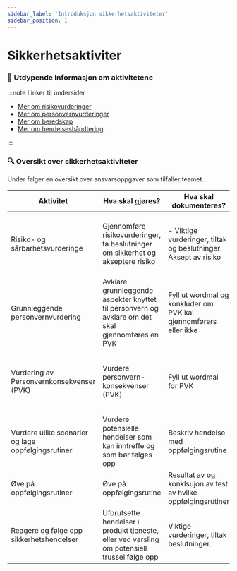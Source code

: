 ```yaml
---
sidebar_label: 'Introduksjon sikkerhetsaktiviteter'
sidebar_position: 1
---
```


# Sikkerhetsaktiviter

### 📝 Utdypende informasjon om aktivitetene

:::note Linker til undersider

- [Mer om risikovurderinger](risikoogsarbarhet)
- [Mer om personvernvurderinger](personvernvurderinger)
- [Mer om beredskap](beredskap)
- [Mer om hendelseshåndtering](sikkerhetshendelser)

:::

### 🔍 Oversikt over sikkerhetsaktiviteter

Under følger en oversikt over ansvarsoppgaver som tilfaller teamet...

| Aktivitet  					                        | Hva skal gjøres? 																					| Hva skal dokumenteres?                                           | Hvor?                                                                    | Hvordan?                                                                     | Når?                                                                                                 | Eksempler                    | Ved spørsmål       |
|-------------------------------------------------------|--------------------------------------------------------------------------------------------------|------------------------------------------------------------------|--------------------------------------------------------------------------|------------------------------------------------------------------------------|------------------------------------------------------------------------------------------------------|------------------------------|--------------------|
| Risiko- og sårbarhetsvurderinge <img width="900"></img>	|         Gjennomføre risikovurderinger,  ta beslutninger om sikkerhet og akseptere risiko         |   - Viktige vurderinger, tiltak og beslutninger. Aksept av risiko  |                         I applikasjonen TryggNok                         |        Se beskrivelse Ta kontakt med Team tillit ved behov for bistand       |                             Ved endringer i og rundt  produktet/tjenesten                            | Få eksempler fra Team tillit |     team_tillit    |
| Grunnleggende personvernvurdering						| Avklare grunnleggende aspekter knyttet til personvern og avklare om det skal gjennomføres en PVK | Fyll ut wordmal og konkluder om PVK kal gjennomførers eller ikke |                     Teamet lagrer dokumenter lokalt.                     |     I en workshop i teamet bruk wordmal og bruk scenariebank i arbeidet      |      Når en skal lage en ny eller gjør vesentlige endringer i en eksisterende digital tjeneste       |     Få eksempler fra PVO     | #security-playbook |
| Vurdering av Personvernkonsekvenser (PVK)				|                               Vurdere personvern-konsekvenser (PVK)                              |                     Fyll ut wordmal for PVK                      | Teamet lagrer dokumenter lokalt.  Oversender kopi av PVK til pvk@[epost].no  | I en workshop i teamet bruk wordmal for PVK og bruk scenariebank i arbeidet  | Når en GPA konkluderer med det eller ved endringer i en eksisterende digital tjeneste som har en PVK |     Få eksempler fra PVO     |                    |
| Vurdere ulike scenarier og lage oppfølgingsrutiner	|               Vurdere potensielle hendelser som kan inntreffe og som bør følges opp              |              Beskriv hendelse med oppfølgingsrutine              |                                                                          |                                                                              |                                                                                                      |                              |                    |
| Øve på oppfølgingsrutiner								|                                     Øve på oppfølgingsrutine                                     |  Resultat av og konklsujon av test av hvilke oppfølgingsrutiner  |                                                                          |                                                                              |                                                                                                      |                              |                    |
| Reagere og følge opp sikkerhetshendelser				|  Uforutsette hendelser i produkt tjeneste,  eller ved varsling om potensiell trussel følge opp   |             Viktige vurderinger, tiltak beslutninger.            |              I applikasjonen TryggNok og melde fra til ISOC              |                                                                              |                                                                                                      |                              |                    |

<!--- 
### ⚠️ Risiko- og sårbarhetsvurderinger
<details><summary>Trykk for å lese hva <b>risikoansvaret</b> betyr for teamet </summary>
<p>

Det forventes at:

- Teamet utfører risikovurderinger ved hjelp av TryggNok-applikasjonen
- Teamet dokumenterer viktige sikkerhetsbeslutninger
- Teamet eskalerer restrisiko dersom denne er utenfor risikoaksept
- Teamet følger opp tiltak for å nå akseptabel restrisiko

Trykk på denne linken for å lese mer: [Risiko- og sårbarhetsvurderinger](sikkerhetsansvar/risikoogsarbarhet.md).


</p>
</details>

  

### 🔏 Teamet skal gjennomføre personvernvurderinger

<details><summary>Trykk for å lese hva <b>personvernansvaret</b> betyr for teamet </summary>
<p>

- Teamet utfører Grunnleggende personvernvurdering (GPA) og vurdering av Personvernkonsekvenser (PVK)
- Vurderingene skal dokumenteres i mal og oversende til personvernombudet.

Trykk på denne linken for å lese mer: [Personvernvurderinger](sikkerhetsansvar/personvernvurderinger.md).

</p>
</details>



### 📝 Teamet skal vurdere mulige  hendelser (scenarioer)  og lage beredskapsrutiner

<details><summary>Trykk for å lese hva <b>beredskapsansvaret</b> betyr for teamet </summary>
<p>

- Teamet skal vurdere hvilke hendelser (scenarioer) som kan inntreffe.
- Teamet skal beskrive rutiner for å håndtere alvorlige hendelser.
- Teamet skal gjennomføre øvelser.

Trykk på denne linken for å lese mer: [beredskap](sikkerhetsansvar/beredskap.md).

</p>
</details>



### 🔥 Teamet skal reagere på og følge opp sikkerhetshendelser.


<details><summary>Trykk for å lese hva <b>ansvaret for hendelseshåndtering</b> betyr for teamet </summary>
<p>

- Teamet skal varsle ISOC om sikkerhetshendelser i egen løsning.
- Teamet skal dokumentere og logge sikkerhetshendelser.

Trykk på denne linken for å lese mer: [Sikkerhetshendelser](sikkerhetsansvar/sikkerhetshendelser.md).

</p>
</details>
--->